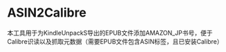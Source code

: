 # ASIN2Calibre
本工具用于为KindleUnpackS导出的EPUB文件添加AMAZON_JP书号，便于Calibre识读以及抓取元数据（需要EPUB文件包含ASIN标签，且已安装Calibre）

